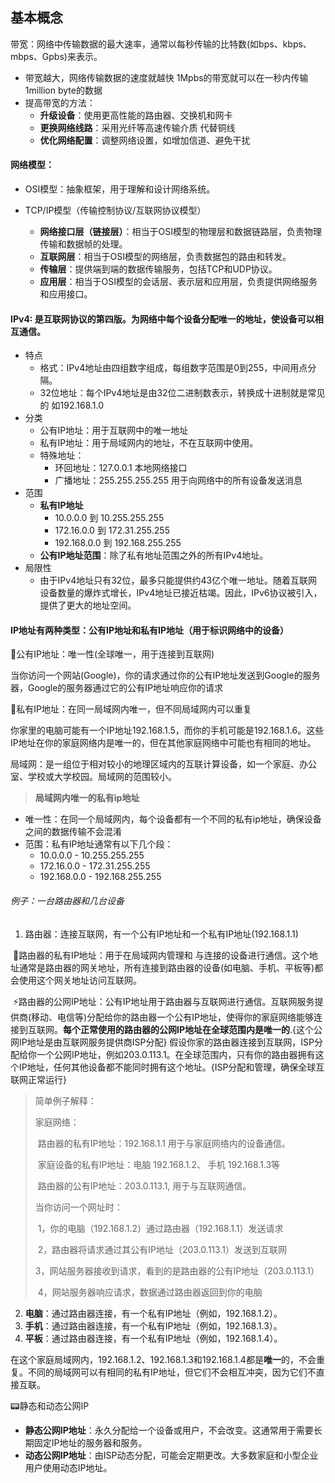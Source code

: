 ## 基本概念

带宽：网络中传输数据的最大速率，通常以每秒传输的比特数(如bps、kbps、mbps、Gpbs)来表示。

- 带宽越大，网络传输数据的速度就越快  1Mpbs的带宽就可以在一秒内传输1million byte的数据
- 提高带宽的方法：
  - **升级设备**：使用更高性能的路由器、交换机和网卡
  - **更换网络线路**：采用光纤等高速传输介质 代替铜线
  - **优化网络配置**：调整网络设置，如增加信道、避免干扰

#### 网络模型：

- OSI模型：抽象框架，用于理解和设计网络系统。

- TCP/IP模型（传输控制协议/互联网协议模型）
  - **网络接口层（链接层）**：相当于OSI模型的物理层和数据链路层，负责物理传输和数据帧的处理。
  - **互联网层**：相当于OSI模型的网络层，负责数据包的路由和转发。
  - **传输层**：提供端到端的数据传输服务，包括TCP和UDP协议。
  - **应用层**：相当于OSI模型的会话层、表示层和应用层，负责提供网络服务和应用接口。

#### IPv4: 是互联网协议的第四版。为网络中每个设备分配唯一的地址，使设备可以相互通信。

- 特点
  - 格式：IPv4地址由四组数字组成，每组数字范围是0到255，中间用点分隔。
  - 32位地址：每个IPv4地址是由32位二进制数表示，转换成十进制就是常见的 如192.168.1.0
- 分类
  - 公有IP地址：用于互联网中的唯一地址
  - 私有IP地址：用于局域网内的地址，不在互联网中使用。
  - 特殊地址：
    - 环回地址：127.0.0.1 本地网络接口
    - 广播地址：255.255.255.255 用于向网络中的所有设备发送消息
- 范围
  - **私有IP地址**
    - 10.0.0.0 到 10.255.255.255
    - 172.16.0.0 到 172.31.255.255
    - 192.168.0.0 到 192.168.255.255
  - **公有IP地址范围**：除了私有地址范围之外的所有IPv4地址。
- 局限性
  - 由于IPv4地址只有32位，最多只能提供约43亿个唯一地址。随着互联网设备数量的爆炸式增长，IPv4地址已接近枯竭。因此，IPv6协议被引入，提供了更大的地址空间。

#### IP地址有两种类型：公有IP地址和私有IP地址（用于标识网络中的设备）

:first_quarter_moon_with_face:公有IP地址：唯一性(全球唯一，用于连接到互联网)

​	当你访问一个网站(Google)，你的请求通过你的公有IP地址发送到Google的服务器，Google的服务器通过它的公有IP地址响应你的请求

:first_quarter_moon_with_face:私有IP地址：在同一局域网内唯一，但不同局域网内可以重复

​	你家里的电脑可能有一个IP地址192.168.1.5，而你的手机可能是192.168.1.6。这些IP地址在你的家庭网络内是唯一的，但在其他家庭网络中可能也有相同的地址。

局域网：是一组位于相对较小的地理区域内的互联计算设备，如一个家庭、办公室、学校或大学校园。局域网的范围较小。

> **局域网内唯一的私有ip地址**

- 唯一性：在同一个局域网内，每个设备都有一个不同的私有ip地址，确保设备之间的数据传输不会混淆
- 范围：私有IP地址通常有以下几个段：
  - 10.0.0.0 - 10.255.255.255
  - 172.16.0.0 - 172.31.255.255
  - 192.168.0.0 - 192.168.255.255

###### 例子：一台路由器和几台设备

1. 路由器：连接互联网，有一个公有IP地址和一个私有IP地址(192.168.1.1)

​	:facepunch:路由器的私有IP地址：用于在局域网内管理和 与连接的设备进行通信。这个地址通常是路由器的网关地址，所有连接到路由器的设备(如电脑、手机、平板等)都会使用这个网关地址访问互联网。

​	:zap:路由器的公网IP地址：公有IP地址用于路由器与互联网进行通信。互联网服务提供商(移动、电信等)分配给你的路由器一个公有IP地址，使得你的家庭网络能够连接到互联网。**每个正常使用的路由器的公网IP地址在全球范围内是唯一的**.{这个公网IP地址是由互联网服务提供商ISP分配} 假设你家的路由器连接到互联网，ISP分配给你一个公网IP地址，例如203.0.113.1。在全球范围内，只有你的路由器拥有这个IP地址，任何其他设备都不能同时拥有这个地址。{ISP分配和管理，确保全球互联网正常运行}

> 简单例子解释：
>
> 家庭网络：
>
> ​	路由器的私有IP地址：192.168.1.1 用于与家庭网络内的设备通信。
>
> ​	家庭设备的私有IP地址：电脑 192.168.1.2、 手机 192.168.1.3等
>
> ​	路由器的公有IP地址：203.0.113.1, 用于与互联网通信。
>
> 当你访问一个网址时：
>
> ​	1，你的电脑（192.168.1.2）通过路由器（192.168.1.1）发送请求
>
> ​	2，路由器将请求通过其公有IP地址（203.0.113.1）发送到互联网
>
> ​	3，网站服务器接收到请求，看到的是路由器的公有IP地址（203.0.113.1）
>
> ​	4，网站服务器响应请求，数据通过路由器返回到你的电脑

2. **电脑**：通过路由器连接，有一个私有IP地址（例如，192.168.1.2）。
3. **手机**：通过路由器连接，有一个私有IP地址（例如，192.168.1.3）。
4. **平板**：通过路由器连接，有一个私有IP地址（例如，192.168.1.4）。

在这个家庭局域网内，192.168.1.2、192.168.1.3和192.168.1.4都是**唯一**的，不会重复。不同的局域网可以有相同的私有IP地址，但它们不会相互冲突，因为它们不直接互联。

:pager:静态和动态公网IP

- **静态公网IP地址**：永久分配给一个设备或用户，不会改变。这通常用于需要长期固定IP地址的服务器和服务。
- **动态公网IP地址**：由ISP动态分配，可能会定期更改。大多数家庭和小型企业用户使用动态IP地址。